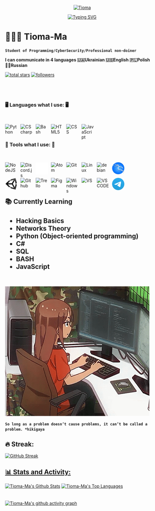 <p align="center">
  <a href="https://github.com/Tioma">
    <img src="https://github.com/Tioma-Ma/Tioma-Ma/blob/main/Tioma.svg" alt="Tioma" /></a>
</p>
<p align="center">
    <a href="https://github.com/Tioma-Ma">
      <img src="https://readme-typing-svg.demolab.com?font=Titillium+Web+&pause=1000&center=true&width=435&lines=Always+learning+something+new+for+me;My+best+skill+it+a+googling;I+think+I+should+change+this+text;I'm+not+a+magician+I'm+just+learning" alt="Typing SVG" />
  </a>
</p>

# 🧑🏻‍💻 Tioma-Ma

**`Student of Programming/CyberSecurity/Professional non-doiner`**

**I can communicate in 4 languages 🇺🇦Ukrainian 🇺🇸English 🇵🇱Polish 🏳️‍⚧️Russian**

  
  <a href="https://github.com/Tioma-Ma?tab=repositories&sort=stargazers">
    <img alt="total stars" title="Total stars on GitHub" src="https://custom-icon-badges.demolab.com/github/stars/Tioma-Ma?color=55960c&style=for-the-badge&labelColor=488207&logo=star"/></a>
   <a href="https://github.com/Tioma-Ma?tab=followers">
    <img alt="followers" title="Follow me on Github" src="https://custom-icon-badges.demolab.com/github/followers/Tioma-Ma?color=236ad3&labelColor=1155ba&style=for-the-badge&logo=person-add&label=Follow&logoColor=white"/></a>
    
#

<br />

### 🖥️ Languages what I use: 🖥️ ###
<br />
<p>
<img align="left" alt="Python" width="40px" style="padding-right:10px;" img src="https://cdn.jsdelivr.net/gh/devicons/devicon/icons/python/python-original.svg" />
<img align="left" alt="CScharp" width="40px" style="padding-right:10px;" img src="https://cdn.jsdelivr.net/gh/devicons/devicon/icons/csharp/csharp-line.svg" />
<img align="left" alt="Bash" width="40px" style="padding-right:10px;" img src="https://upload.wikimedia.org/wikipedia/commons/4/4b/Bash_Logo_Colored.svg" />
<img align="left" alt="HTML5" width="40px" style="padding-right:10px;" img src="https://cdn.jsdelivr.net/gh/devicons/devicon/icons/html5/html5-original.svg" />
<img align="left" alt="CSS" width="40px" style="padding-right:10px;" img src="https://cdn.jsdelivr.net/gh/devicons/devicon/icons/css3/css3-original.svg" />

<img align="left" alt="JavaScript" width="40px" style="padding-right:10px;" img src="https://cdn.jsdelivr.net/gh/devicons/devicon/icons/javascript/javascript-original.svg" />
</p>
<br />
<br />

### 🧰 Tools what I use: 🧰 ###

<br />
<p>
<img align="left" alt="NodeJS" width="40px" style="padding-right:10px;" img src="https://cdn.jsdelivr.net/gh/devicons/devicon/icons/nodejs/nodejs-plain.svg" />
<img align="left" alt="Discord.js" width="40px" style="padding-right:10px;" img src="https://camo.githubusercontent.com/36dddbf2f91241b3bf4b31af97c6fde92f911ba621c5dae84cd3f6cdff6f4d0c/68747470733a2f2f6b6f79612e67672f6173736574732f696d672f646973636f72646a732d6c6f676f2e706e67" />
<img align="left" alt="OpemaiAPI" width="40px" style="padding-right:10px;" img src="https://github.com/Eltertate/Eltertate/blob/main/image.png?raw=true" />
<img align="left" alt="Atom" width="40px" style="padding-right:10px;" img src="https://seeklogo.com/images/A/atom-logo-19BD90FF87-seeklogo.com.png" />
<img align="left" alt="Git" width="40px" style="padding-right:10px;" img src="https://cdn.jsdelivr.net/gh/devicons/devicon/icons/git/git-original.svg" />

<img align="left" alt="Linux" width="40px" style="padding-right:10px;" img src="https://cdn.jsdelivr.net/gh/devicons/devicon/icons/linux/linux-original.svg"/>
<img align="left" alt="debian" width="40px" style="padding-right:10px;" img src="https://cdn.jsdelivr.net/gh/devicons/devicon/icons/debian/debian-original.svg" />
<img align="left" alt="Kali" width="40px" style="padding-right:10px;" img src="https://github.com/Tioma-Ma/Tioma-Ma/blob/main/kali-linux-logo-AED181186E-seeklogo.com.png" />
  
<br />
<br />
<br />
  
<img align="left" alt="Unity" width="40px" style="padding-right:10px;" img src="https://github.com/Tioma-Ma/Tioma-Ma/blob/main/Unity_Logo.png" />
<img align="left" alt="Github" width="40px" style="padding-right:10px;" img src="https://cdn.jsdelivr.net/gh/devicons/devicon/icons/github/github-original.svg" />
<img align="left" alt="Trello" width="40px" style="padding-right:10px;" img src="https://cdn.jsdelivr.net/gh/devicons/devicon/icons/trello/trello-plain.svg" />
<img align="left" alt="Figma" width="40px" style="padding-right:10px;" img src="https://cdn.jsdelivr.net/gh/devicons/devicon/icons/figma/figma-original.svg" />
<img align="left" alt="Windows" width="40px" style="padding-right:10px;" img src="https://cdn.jsdelivr.net/gh/devicons/devicon/icons/windows8/windows8-original.svg" />
<img align="left" alt="VS" width="40px" style="padding-right:10px;" img src="https://cdn.jsdelivr.net/gh/devicons/devicon/icons/visualstudio/visualstudio-plain.svg" />
<img align="left" alt="VSCODE" width="40px" style="padding-right:10px;" img src="https://cdn.jsdelivr.net/gh/devicons/devicon/icons/vscode/vscode-original.svg" />

<img align="left" alt="Telegram" width="40px" style="padding-right:10px;" img src="https://github.com/Tioma-Ma/Tioma-Ma/blob/main/5968804.png" />

<br />
<br />

<h2>📚 Currently Learning</h2>

<h2>

* Hacking Basics
* Networks Theory
* Python (Object-oriented programming)
* C#
* SQL
* BASH
* JavaScript

</h2>

<br />

![wallpaper-anime](https://github.com/Tioma-Ma/Tioma-Ma/blob/main/new-game-ahagon-umiko-programming.gif)

**`So long as a problem doesn’t cause problems, it can’t be called a problem. *hikigaya`**

<h2>🔥 Streak: </h2>

[![GitHub Streak](https://streak-stats.demolab.com?user=Tioma-Ma&theme=github-dark-blue)](https://git.io/streak-stats) <a href="https://github.com/Tioma-Ma/github-readme-stats">

<h2>📊 Stats and Activity:</h2>
  
<a href="https://github.com/Tioma-Ma/github-readme-stats"><img alt="Tioma-Ma's Github Stats" src="https://denvercoder1-github-readme-stats.vercel.app/api/?username=Tioma-Ma&show_icons=true&include_all_commits=true&count_private=true&theme=github_dark" width="450px" height="192px"/></a>
  <a href="https://github.com/Tioma-Ma/github-readme-stats"><img alt="Tioma-Ma's Top Languages" src="https://denvercoder1-github-readme-stats.vercel.app/api/top-langs/?username=Tioma-Ma&langs_count=8&layout=compact&theme=github_dark" width="375px" height="192px"/></a>
  
#
 
[![Tioma-Ma's github activity graph](https://github-readme-activity-graph.cyclic.app/graph?username=Tioma-Ma&theme=react-dark)](https://github.com/Tioma-Ma/github-readme-activity-graph)
 
 
 
